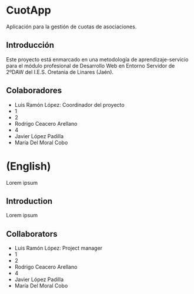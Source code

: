 CuotApp
=======
Aplicación para la gestión de cuotas de asociaciones.

Introducción
------------
Este proyecto está enmarcado en una metodología de aprendizaje-servicio
para el módulo profesional de Desarrollo Web en Entorno Servidor de 2ºDAW
del I.E.S. Oretania de Linares (Jaén).

Colaboradores
-------------
- Luis Ramón López: Coordinador del proyecto
- 1
- 2
- Rodrigo Ceacero Arellano 
- 4
- Javier López Padilla
- María Del Moral Cobo

(English)
=========
Lorem ipsum

Introduction
------------
Lorem ipsum

Collaborators
-------------
- Luis Ramón López: Project manager
- 1
- 2
- Rodrigo Ceacero Arellano
- 4
- Javier López Padilla
- María Del Moral Cobo